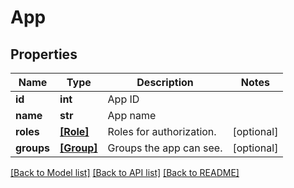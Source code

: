 # App


## Properties
Name | Type | Description | Notes
------------ | ------------- | ------------- | -------------
**id** | **int** | App ID | 
**name** | **str** | App name | 
**roles** | [**[Role]**](Role.md) | Roles for authorization. | [optional] 
**groups** | [**[Group]**](Group.md) | Groups the app can see. | [optional] 

[[Back to Model list]](../README.md#documentation-for-models) [[Back to API list]](../README.md#documentation-for-api-endpoints) [[Back to README]](../README.md)


